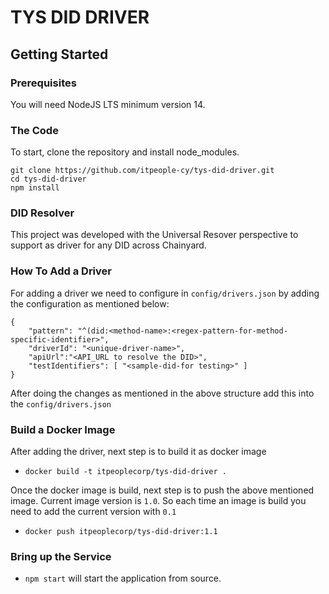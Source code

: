 # TYS DID DRIVER #

## Getting Started

### Prerequisites
You will need NodeJS LTS minimum version 14.

### The Code

 To start, clone the repository and install node_modules.

 ```
 git clone https://github.com/itpeople-cy/tys-did-driver.git
 cd tys-did-driver
 npm install
 ```

### DID Resolver

This project was developed with the Universal Resover perspective to support as driver for any DID across Chainyard. 

### How To Add a Driver

For adding a driver we need to configure in `config/drivers.json` by adding the configuration as mentioned below:
```
{
    "pattern": "^(did:<method-name>:<regex-pattern-for-method-specific-identifier>",
    "driverId": "<unique-driver-name>",
    "apiUrl":"<API_URL to resolve the DID>",
    "testIdentifiers": [ "<sample-did-for testing>" ]
}

```

After doing the changes as mentioned in the above structure add this into the `config/drivers.json`

### Build a Docker Image
 
After adding the driver, next step is to build it as docker image
- `docker build -t itpeoplecorp/tys-did-driver .`

Once the docker image is build, next step is to push the above mentioned image.
Current image version is `1.0`. So each time an image is build you need to add the current version with `0.1`
- `docker push itpeoplecorp/tys-did-driver:1.1`

### Bring up the Service

 - `npm start` will start the application from source.